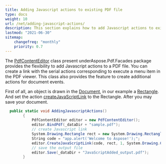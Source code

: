 ```yaml
---
title: Adding Javascript actions to existing PDF file
type: docs
weight: 10
url: /net/adding-javascript-actions/
description: This section explains how to add Javascript actions to existing PDF file with Aspose.PDF Facades.
lastmod: "2021-06-30"
sitemap:
    changefreq: "monthly"
    priority: 0.7
---
```


The [PdfContentEditor](https://apireference.aspose.com/pdf/net/aspose.pdf.facades/PdfContentEditor) class present underAspose.Pdf.Facades package provides the flexibility to add Javascript actions to a PDF file. You can create a link with the serial actions corresponding to execute a menu item in the PDF viewer. This class also provides the feature to create additional actions for document events. 

First of all, an object is drawn in the [Document](https://apireference.aspose.com/pdf/net/aspose.pdf/document), in our example a [Rectangle](https://apireference.aspose.com/pdf/net/aspose.pdf.drawing/rectangle). And set the action [createJavaScriptLink](https://apireference.aspose.com/pdf/net/aspose.pdf.facades/pdfcontenteditor/methods/createjavascriptlink) to the Rectangle. After you may save your document.

```csharp
  public static void AddingJavascriptActions()
        {
            PdfContentEditor editor = new PdfContentEditor();
            editor.BindPdf(_dataDir + "sample.pdf");
            // create Javascript link
            System.Drawing.Rectangle rect = new System.Drawing.Rectangle(50, 750, 50, 50);
            String code = "app.alert('Welcome to Aspose!');";
            editor.CreateJavaScriptLink(code, rect, 1, System.Drawing.Color.Green);
            // save the output file
            editor.Save(_dataDir + "JavaScriptAdded_output.pdf");
        }
```